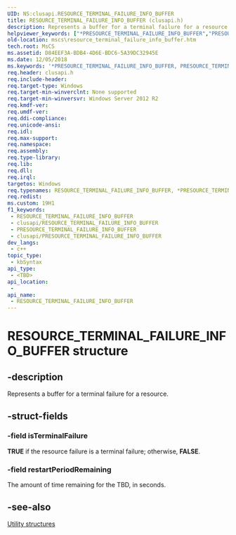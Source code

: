 ```yaml
---
UID: NS:clusapi.RESOURCE_TERMINAL_FAILURE_INFO_BUFFER
title: RESOURCE_TERMINAL_FAILURE_INFO_BUFFER (clusapi.h)
description: Represents a buffer for a terminal failure for a resource.
helpviewer_keywords: ["*PRESOURCE_TERMINAL_FAILURE_INFO_BUFFER","PRESOURCE_TERMINAL_FAILURE_INFO_BUFFER","PRESOURCE_TERMINAL_FAILURE_INFO_BUFFER structure pointer [Failover Cluster]","RESOURCE_TERMINAL_FAILURE_INFO_BUFFER","RESOURCE_TERMINAL_FAILURE_INFO_BUFFER structure [Failover Cluster]","clusapi/PRESOURCE_TERMINAL_FAILURE_INFO_BUFFER","clusapi/RESOURCE_TERMINAL_FAILURE_INFO_BUFFER","msclus/PRESOURCE_TERMINAL_FAILURE_INFO_BUFFER","msclus/RESOURCE_TERMINAL_FAILURE_INFO_BUFFER","mscs.resource_terminal_failure_info_buffer"]
old-location: mscs\resource_terminal_failure_info_buffer.htm
tech.root: MsCS
ms.assetid: D84EEF3A-BDB4-4D6E-BDC6-5A39DC32945E
ms.date: 12/05/2018
ms.keywords: '*PRESOURCE_TERMINAL_FAILURE_INFO_BUFFER, PRESOURCE_TERMINAL_FAILURE_INFO_BUFFER, PRESOURCE_TERMINAL_FAILURE_INFO_BUFFER structure pointer [Failover Cluster], RESOURCE_TERMINAL_FAILURE_INFO_BUFFER, RESOURCE_TERMINAL_FAILURE_INFO_BUFFER structure [Failover Cluster], clusapi/PRESOURCE_TERMINAL_FAILURE_INFO_BUFFER, clusapi/RESOURCE_TERMINAL_FAILURE_INFO_BUFFER, msclus/PRESOURCE_TERMINAL_FAILURE_INFO_BUFFER, msclus/RESOURCE_TERMINAL_FAILURE_INFO_BUFFER, mscs.resource_terminal_failure_info_buffer'
req.header: clusapi.h
req.include-header: 
req.target-type: Windows
req.target-min-winverclnt: None supported
req.target-min-winversvr: Windows Server 2012 R2
req.kmdf-ver: 
req.umdf-ver: 
req.ddi-compliance: 
req.unicode-ansi: 
req.idl: 
req.max-support: 
req.namespace: 
req.assembly: 
req.type-library: 
req.lib: 
req.dll: 
req.irql: 
targetos: Windows
req.typenames: RESOURCE_TERMINAL_FAILURE_INFO_BUFFER, *PRESOURCE_TERMINAL_FAILURE_INFO_BUFFER
req.redist: 
ms.custom: 19H1
f1_keywords:
 - RESOURCE_TERMINAL_FAILURE_INFO_BUFFER
 - clusapi/RESOURCE_TERMINAL_FAILURE_INFO_BUFFER
 - PRESOURCE_TERMINAL_FAILURE_INFO_BUFFER
 - clusapi/PRESOURCE_TERMINAL_FAILURE_INFO_BUFFER
dev_langs:
 - c++
topic_type:
 - kbSyntax
api_type:
 - <TBD>
api_location:
 - 
api_name:
 - RESOURCE_TERMINAL_FAILURE_INFO_BUFFER
---
```


# RESOURCE_TERMINAL_FAILURE_INFO_BUFFER structure


## -description

Represents a buffer for a terminal failure for a resource.

## -struct-fields

### -field isTerminalFailure

<b>TRUE</b> if the resource  failure is a terminal failure; otherwise, <b>FALSE</b>.

### -field restartPeriodRemaining

The amount of time remaining for the TBD, in seconds.

## -see-also

<a href="/previous-versions/windows/desktop/mscs/utility-structures">Utility structures</a>